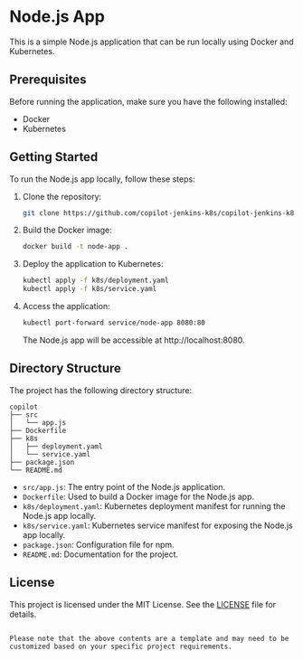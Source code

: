 # Node.js App

This is a simple Node.js application that can be run locally using Docker and Kubernetes.

## Prerequisites

Before running the application, make sure you have the following installed:

- Docker
- Kubernetes

## Getting Started

To run the Node.js app locally, follow these steps:

1. Clone the repository:

   ```bash
   git clone https://github.com/copilot-jenkins-k8s/copilot-jenkins-k8s.git
   ```

2. Build the Docker image:

   ```bash
   docker build -t node-app .
   ```

3. Deploy the application to Kubernetes:

   ```bash
   kubectl apply -f k8s/deployment.yaml
   kubectl apply -f k8s/service.yaml
   ```

4. Access the application:

   ```bash
   kubectl port-forward service/node-app 8080:80
   ```

   The Node.js app will be accessible at http://localhost:8080.

## Directory Structure

The project has the following directory structure:

```
copilot
├── src
│   └── app.js
├── Dockerfile
├── k8s
│   ├── deployment.yaml
│   └── service.yaml
├── package.json
└── README.md
```

- `src/app.js`: The entry point of the Node.js application.
- `Dockerfile`: Used to build a Docker image for the Node.js app.
- `k8s/deployment.yaml`: Kubernetes deployment manifest for running the Node.js app locally.
- `k8s/service.yaml`: Kubernetes service manifest for exposing the Node.js app locally.
- `package.json`: Configuration file for npm.
- `README.md`: Documentation for the project.

## License

This project is licensed under the MIT License. See the [LICENSE](./LICENSE) file for details.
```

Please note that the above contents are a template and may need to be customized based on your specific project requirements.